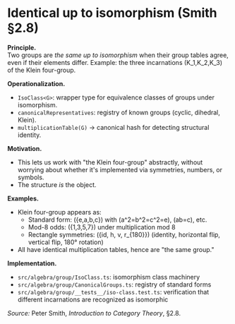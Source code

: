 # Identical up to isomorphism (Smith §2.8)

**Principle.**  
Two groups are *the same up to isomorphism* when their group tables agree,
even if their elements differ. Example: the three incarnations \(K_1,K_2,K_3\)
of the Klein four-group.

**Operationalization.**
- `IsoClass<G>`: wrapper type for equivalence classes of groups under isomorphism.
- `canonicalRepresentatives`: registry of known groups (cyclic, dihedral, Klein).
- `multiplicationTable(G)` → canonical hash for detecting structural identity.

**Motivation.**
- This lets us work with "the Klein four-group" abstractly, without worrying
about whether it's implemented via symmetries, numbers, or symbols.
- The structure *is* the object.

**Examples.**
- Klein four-group appears as:
  - Standard form: \(\{e,a,b,c\}\) with \(a^2=b^2=c^2=e\), \(ab=c\), etc.
  - Mod-8 odds: \(\{1,3,5,7\}\) under multiplication mod 8
  - Rectangle symmetries: \(\{id, h, v, r_{180}\}\) (identity, horizontal flip, vertical flip, 180° rotation)
- All have identical multiplication tables, hence are "the same group."

**Implementation.**
- `src/algebra/group/IsoClass.ts`: isomorphism class machinery
- `src/algebra/group/CanonicalGroups.ts`: registry of standard forms
- `src/algebra/group/__tests__/iso-class.test.ts`: verification that different incarnations are recognized as isomorphic

*Source:* Peter Smith, *Introduction to Category Theory*, §2.8.